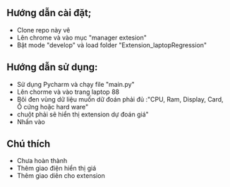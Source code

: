 ## Hướng dẫn cài đặt;
  - Clone repo này vê
  - Lên chrome và vào mục "manager extesion"
  - Bật mode "develop" và load folder "Extension_laptopRegression"
## Hướng dẫn sử dụng:
  - Sử dụng Pycharm và chạy file "main.py"
  - Lên chorme và vào trang laptop 88
  - Bôi đen vùng dữ liệu muốn dữ đoán phải đủ :"CPU, Ram, Display, Card, Ổ cứng hoặc hard ware"
  - chuột phải sẽ hiển thị extension dự đoán giá"
  - Nhấn vào
## Chú thích
  - Chưa hoàn thành
  - Thêm giao điện hiển thị giá
  - Thêm giao diên cho  extension
